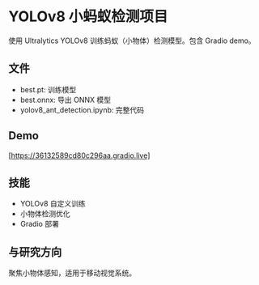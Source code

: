 # YOLOv8 小蚂蚁检测项目

使用 Ultralytics YOLOv8 训练蚂蚁（小物体）检测模型。包含 Gradio demo。

## 文件
- best.pt: 训练模型
- best.onnx: 导出 ONNX 模型
- yolov8_ant_detection.ipynb: 完整代码

## Demo
[https://36132589cd80c296aa.gradio.live] 

## 技能
- YOLOv8 自定义训练
- 小物体检测优化
- Gradio 部署

## 与研究方向
聚焦小物体感知，适用于移动视觉系统。
